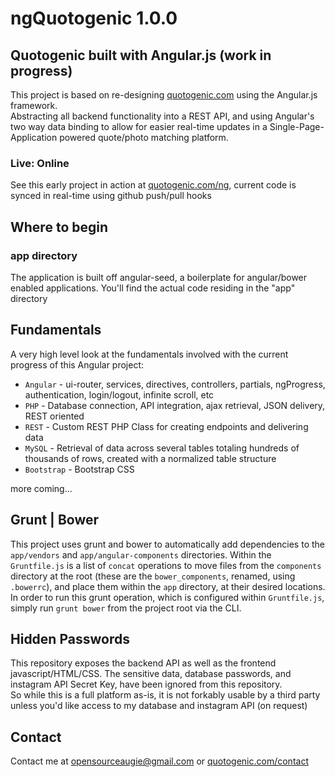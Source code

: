 # ngQuotogenic 1.0.0

## Quotogenic built with Angular.js (work in progress)

This project is based on re-designing [quotogenic.com](http://quotogenic.com) using the Angular.js framework.  
Abstracting all backend functionality into a REST API, and using Angular's two way data binding
to allow for easier real-time updates in a Single-Page-Application powered quote/photo matching platform.

### Live: Online

See this early project in action at [quotogenic.com/ng](http://quotogenic.com/ng), current code is synced in real-time using github push/pull hooks

## Where to begin

### app directory

The application is built off angular-seed, a boilerplate for angular/bower enabled applications.
You'll find the actual code residing in the "app" directory

## Fundamentals

A very high level look at the fundamentals involved with the current progress of this Angular project: 

* `Angular` - ui-router, services, directives, controllers, partials, ngProgress, authentication, login/logout, infinite scroll, etc
* `PHP` - Database connection, API integration, ajax retrieval, JSON delivery, REST oriented
* `REST` - Custom REST PHP Class for creating endpoints and delivering data
* `MySQL` - Retrieval of data across several tables totaling hundreds of thousands of rows, created with a normalized table structure
* `Bootstrap` - Bootstrap CSS

more coming...

## Grunt | Bower

This project uses grunt and bower to automatically add dependencies to the `app/vendors` and `app/angular-components` directories.
Within the `Gruntfile.js` is a list of `concat` operations to move files from the `components` directory at the root (these are the `bower_components`, renamed, using `.bowerrc`),
and place them within the `app` directory, at their desired locations.
In order to run this grunt operation, which is configured within `Gruntfile.js`, simply run `grunt bower` from the project root via the CLI.

## Hidden Passwords

This repository exposes the backend API as well as the frontend javascript/HTML/CSS.
The sensitive data, database passwords, and instagram API Secret Key, have been ignored from this repository.  
So while this is a full platform as-is, it is not forkably usable by a third party unless you'd like access to my database and instagram API (on request)

## Contact

Contact me at opensourceaugie@gmail.com or [quotogenic.com/contact](http://quotogenic.com/contact)